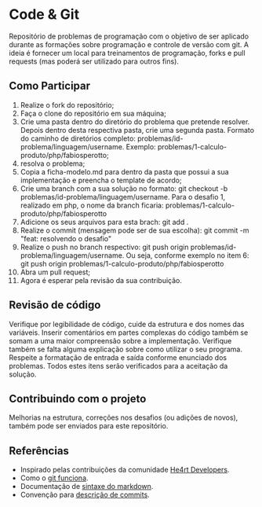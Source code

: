 # Code & Git

Repositório de problemas de programação com o objetivo de ser aplicado durante as formações sobre programação e controle de versão com git. A ideia é fornecer um local para treinamentos de programação, forks e pull requests (mas poderá ser utilizado para outros fins).


## Como Participar

1. Realize o fork do repositório;
2. Faça o clone do repositório em sua máquina;
3. Crie uma pasta dentro do diretório do problema que pretende resolver. Depois dentro desta respectiva pasta, crie uma segunda pasta. Formato do caminho de diretórios completo: problemas/id-problema/linguagem/username. Exemplo: problemas/1-calculo-produto/php/fabiosperotto;
4. resolva o problema;
5. Copia a ficha-modelo.md para dentro da pasta que possui a sua implementação e preencha o template de acordo;
6. Crie uma branch com a sua solução no formato: git checkout -b problemas/id-problema/linguagem/username. Para o desafio 1, realizado em php, o nome da branch ficaria: problemas/1-calculo-produto/php/fabiosperotto
7. Adicione os seus arquivos para esta brach: git add .
8. Realize o commit (mensagem pode ser de sua escolha): git commit -m "feat: resolvendo o desafio"
9. Realize o push no branch respectivo: git push origin problemas/id-problema/linguagem/username. Ou seja, conforme exemplo no item 6: git push origin problemas/1-calculo-produto/php/fabiosperotto
10. Abra um pull request;
11. Agora é esperar pela revisão da sua contribuição.



## Revisão de código

Verifique por legibilidade de código, cuide da estrutura e dos nomes das variáveis. Inserir comentários em partes complexas do código também se somam a uma maior compreensão sobre a implementação. Verifique também se falta alguma explicação sobre como utilizar o seu programa. Respeite a formatação de entrada e saída conforme enunciado dos problemas. Todos estes itens serão verificados para a aceitação da solução.


## Contribuindo com o projeto

Melhorias na estrutura, correções nos desafios (ou adições de novos), também pode ser enviados para este repositório.



## Referências

- Inspirado pelas contribuições da comunidade [He4rt Developers](https://github.com/he4rt).
- Como o [git funciona](https://www.youtube.com/watch?v=w3jLJU7DT5E).
- Documentação de [sintaxe do markdown](https://docs.github.com/pt/get-started/writing-on-github/getting-started-with-writing-and-formatting-on-github/basic-writing-and-formatting-syntax).
- Convenção para [descrição de commits](https://www.conventionalcommits.org).